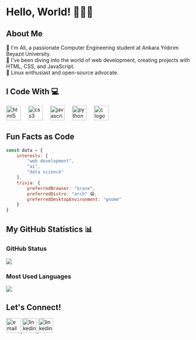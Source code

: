 <h1 align="left">Hello, World! 👨‍💻👋</h1>
<h2 align="left">About Me</h2>
<p align="left">🌱 I'm Ali, a passionate Computer Engineering student at Ankara Yıldırım Beyazıt University.<br>🚀 I've been diving into the world of web development, creating projects with HTML, CSS, and JavaScript.<br>🐧 Linux enthusiast and open-source advocate.</p>
<h2 align="left">I Code With 💻</h2>
<div align="left">
  <img src="https://cdn.jsdelivr.net/gh/devicons/devicon/icons/html5/html5-original.svg" height="40" alt="html5 logo"  />
  <img width="12" />
  <img src="https://cdn.jsdelivr.net/gh/devicons/devicon/icons/css3/css3-original.svg" height="40" alt="css3 logo"  />
  <img width="12" />
  <img src="https://cdn.jsdelivr.net/gh/devicons/devicon/icons/javascript/javascript-original.svg" height="40" alt="javascript logo"  />
  <img width="12" />
  <img src="https://cdn.jsdelivr.net/gh/devicons/devicon/icons/python/python-original.svg" height="40" alt="python logo"  />
  <img width="12" />
  <img src="https://cdn.jsdelivr.net/gh/devicons/devicon/icons/c/c-original.svg" height="40" alt="c logo"  />
</div>
<h2 align="left">Fun Facts as Code </h2>

```javascript
const data = {
    interests: [
        "web development",
        "ai",
        "data science"
    ],
    trivia: {
        preferredBrowser: "brave",
        preferredDistro: "arch" 😄,
        preferredDesktopEnvironment: "gnome"
    }
}
```
<h2 align="left">My GitHub Statistics 📊 </h2>
<h3 align="left">GitHub Status</h3>

![](https://github-readme-stats.vercel.app/api?username=alihaydarsucu&show_icons=true&theme=nightowl&hide_border=false)

<h3 align="left">Most Used Languages</h3>

![](https://github-readme-stats.vercel.app/api/top-langs/?username=alihaydarsucu&theme=nightowl&hide_border=false&layout=compact)

<h2 align="left">Let's Connect!</h2>
<div align="left">
  <a href="mailto:alihaydarsucu@gmail.com">
    <img src="https://upload.wikimedia.org/wikipedia/commons/7/7e/Gmail_icon_%282020%29.svg" width="40" height="40" alt="email logo"/>
  </a>
  <a href="https://www.linkedin.com/in/ali-haydar-sucu/">
    <img src="https://upload.wikimedia.org/wikipedia/commons/8/81/LinkedIn_icon.svg" width="40" height="40" alt="linkedin logo"/>
  </a>
  <a href="https://www.instagram.com/alihaydarsucu/">
    <img src="https://upload.wikimedia.org/wikipedia/commons/9/95/Instagram_logo_2022.svg" width="40" height="40" alt="linkedin logo"/>
  </a>
</div>


